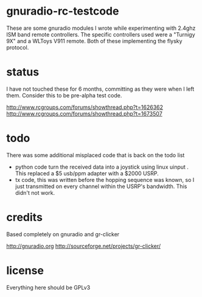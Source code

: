 gnuradio-rc-testcode
====================
These are some gnuradio modules I wrote while experimenting with
2.4ghz ISM band remote controllers. The specific controllers used
were a "Turnigy 9X" and a WLToys V911 remote. Both of these 
implementing the flysky protocol.


status
======
I have not touched these for 6 months, committing
as they were when I left them. Consider this to be
pre-alpha test code.


http://www.rcgroups.com/forums/showthread.php?t=1626362
http://www.rcgroups.com/forums/showthread.php?t=1673507


todo
===
There was some additional misplaced code that is back on the todo list

* python code turn the received data into a joystick using linux uinput . This replaced a $5 usb/ppm adapter with a $2000 USRP.
* tx code, this was written before the hopping sequence was known, so I just transmitted on every channel within the USRP's bandwidth. This didn't not work.


credits
=======
Based completely on gnuradio and gr-clicker

http://gnuradio.org
http://sourceforge.net/projects/gr-clicker/


license
=====
Everything here should be GPLv3

